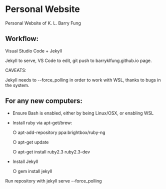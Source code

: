 # Personal Website

Personal Website of K. L. Barry Fung

## Workflow:

Visual Studio Code + Jekyll

Jekyll to serve, VS Code to edit, git push to barryklfung.github.io page.

CAVEATS:

Jekyll needs to --force_polling in order to work with WSL, thanks to bugs in the system.

## For any new computers:
- Ensure Bash is enabled, either by being Linux/OSX, or enabling WSL

- Install ruby via apt-get/brew:

    ○ apt-add-repository ppa:brightbox/ruby-ng
    
    ○ apt-get update
    
    ○ apt-get install ruby2.3 ruby2.3-dev
    
- Install Jekyll

    ○ gem install jekyll
    
Run repository with jekyll serve --force_polling
